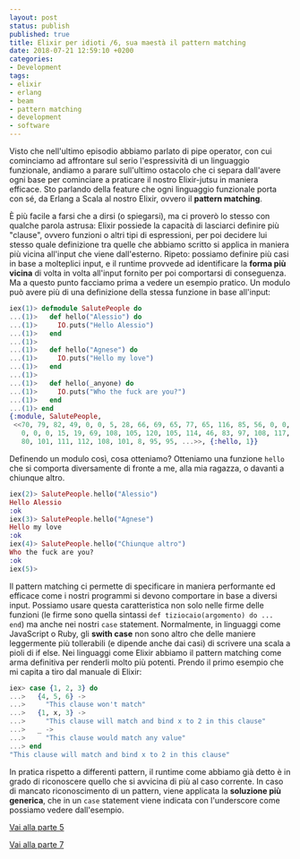```yaml
---
layout: post
status: publish
published: true
title: Elixir per idioti /6, sua maestà il pattern matching
date: 2018-07-21 12:59:10 +0200
categories:
- Development
tags:
- elixir
- erlang
- beam
- pattern matching
- development
- software
---
```


Visto che nell'ultimo episodio abbiamo parlato di pipe operator, con cui cominciamo ad affrontare sul serio l'espressività di un linguaggio funzionale, andiamo a parare sull'ultimo ostacolo che ci separa dall'avere ogni base per cominciare a praticare il nostro Elixir-jutsu in maniera efficace. Sto parlando della feature che ogni linguaggio funzionale porta con sé, da Erlang a Scala al nostro Elixir, ovvero il **pattern matching**.

È più facile a farsi che a dirsi (o spiegarsi), ma ci proverò lo stesso con qualche parola astrusa: Elixir possiede la capacità di lasciarci definire più "clause", ovvero funzioni o altri tipi di espressioni, per poi decidere lui stesso quale definizione tra quelle che abbiamo scritto si applica in maniera più vicina all'input che viene dall'esterno. Ripeto: possiamo definire più casi in base a molteplici input, e il runtime provvede ad identificare la **forma più vicina** di volta in volta all'input fornito per poi comportarsi di conseguenza. Ma a questo punto facciamo prima a vedere un esempio pratico. Un modulo può avere più di una definizione della stessa funzione in base all'input:

```elixir
iex(1)> defmodule SalutePeople do
...(1)>   def hello("Alessio") do
...(1)>     IO.puts("Hello Alessio")
...(1)>   end
...(1)>
...(1)>   def hello("Agnese") do
...(1)>     IO.puts("Hello my love")
...(1)>   end
...(1)>
...(1)>   def hello(_anyone) do
...(1)>     IO.puts("Who the fuck are you?")
...(1)>   end
...(1)> end
{:module, SalutePeople,
 <<70, 79, 82, 49, 0, 0, 5, 28, 66, 69, 65, 77, 65, 116, 85, 56, 0, 0, 0, 147,
   0, 0, 0, 15, 19, 69, 108, 105, 120, 105, 114, 46, 83, 97, 108, 117, 116, 101,
   80, 101, 111, 112, 108, 101, 8, 95, 95, ...>>, {:hello, 1}}
```

Definendo un modulo così, cosa otteniamo? Otteniamo una funzione `hello` che si comporta diversamente di fronte a me, alla mia ragazza, o davanti a chiunque altro.

```elixir
iex(2)> SalutePeople.hello("Alessio")
Hello Alessio
:ok
iex(3)> SalutePeople.hello("Agnese")
Hello my love
:ok
iex(4)> SalutePeople.hello("Chiunque altro")
Who the fuck are you?
:ok
iex(5)>
```

Il pattern matching ci permette di specificare in maniera performante ed efficace come i nostri programmi si devono comportare in base a diversi input. Possiamo usare questa caratteristica non solo nelle firme delle funzioni (le firme sono quella sintassi `def tiziocaio(argomento) do ... end`) ma anche nei nostri `case` statement. Normalmente, in linguaggi come JavaScript o Ruby, gli **swith case** non sono altro che delle maniere leggermente più tollerabili (e dipende anche dai casi) di scrivere una scala a pioli di if else. Nei linguaggi come Elixir abbiamo il pattern matching come arma definitiva per renderli molto più potenti. Prendo il primo esempio che mi capita a tiro dal manuale di Elixir:

```elixir
iex> case {1, 2, 3} do
...>   {4, 5, 6} ->
...>     "This clause won't match"
...>   {1, x, 3} ->
...>     "This clause will match and bind x to 2 in this clause"
...>   _ ->
...>     "This clause would match any value"
...> end
"This clause will match and bind x to 2 in this clause"
```

In pratica rispetto a differenti pattern, il runtime come abbiamo già detto è in grado di riconoscere quello che si avvicina di più al caso corrente. In caso di mancato riconoscimento di un pattern, viene applicata la **soluzione più generica**, che in un `case` statement viene indicata con l'underscore come possiamo vedere dall'esempio.

[Vai alla parte 5](http://dottorblaster.it/2018/07/elixir-for-dummies-5/)

[Vai alla parte 7](http://dottorblaster.it/2018/09/elixir-for-dummies-7/)

